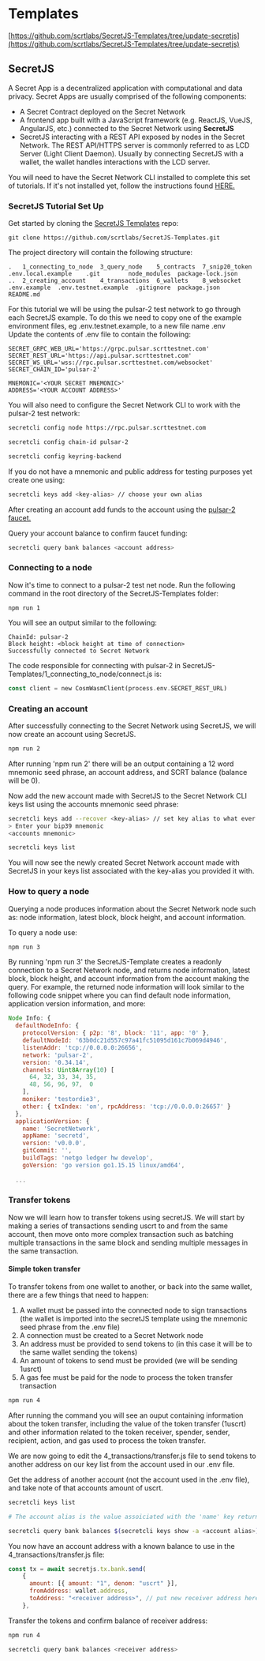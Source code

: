 # Templates

[https://github.com/scrtlabs/SecretJS-Templates/tree/update-secretjs](https://github.com/scrtlabs/SecretJS-Templates/tree/update-secretjs)

## SecretJS

A Secret App is a decentralized application with computational and data privacy. Secret Apps are usually comprised of the following components:

* A Secret Contract deployed on the Secret Network
* A frontend app built with a JavaScript framework (e.g. ReactJS, VueJS, AngularJS, etc.) connected to the Secret Network using **SecretJS**
* SecretJS interacting with a REST API exposed by nodes in the Secret Network. The REST API/HTTPS server is commonly referred to as LCD Server (Light Client Daemon). Usually by connecting SecretJS with a wallet, the wallet handles interactions with the LCD server.

You will need to have the Secret Network CLI installed to complete this set of tutorials. If it's not installed yet, follow the instructions found [HERE.](https://build.scrt.network/light-client-mainnet.html)

### SecretJS Tutorial Set Up

Get started by cloning the [SecretJS Templates](https://github.com/scrtlabs/SecretJS-Templates) repo:

```
git clone https://github.com/scrtlabs/SecretJS-Templates.git
```

The project directory will contain the following structure:

```
.   1_connecting_to_node  3_query_node    5_contracts  7_snip20_token   .env.local.example    .git        node_modules  package-lock.json
..  2_creating_account    4_transactions  6_wallets    8_websocket     .env.example  .env.testnet.example  .gitignore  package.json  README.md
```

For this tutorial we will be using the pulsar-2 test network to go through each SecretJS example. To do this we need to copy one of the example environment files, eg .env.testnet.example, to a new file name .env\
Update the contents of .env file to contain the following:

```
SECRET_GRPC_WEB_URL='https://grpc.pulsar.scrttestnet.com'
SECRET_REST_URL='https://api.pulsar.scrttestnet.com'
SECRET_WS_URL='wss://rpc.pulsar.scrttestnet.com/websocket'
SECRET_CHAIN_ID='pulsar-2'

MNEMONIC='<YOUR SECRET MNEMONIC>'
ADDRESS='<YOUR ACCOUNT ADDRESS>'
```

You will also need to configure the Secret Network CLI to work with the pulsar-2 test network:

```bash
secretcli config node https://rpc.pulsar.scrttestnet.com

secretcli config chain-id pulsar-2

secretcli config keyring-backend 
```

If you do not have a mnemonic and public address for testing purposes yet create one using:

```bash
secretcli keys add <key-alias> // choose your own alias
```

After creating an account add funds to the account using the [pulsar-2 faucet.](https://faucet.secrettestnet.io/)

Query your account balance to confirm faucet funding:

```bash
secretcli query bank balances <account address>
```

### Connecting to a node

Now it's time to connect to a pulsar-2 test net node. Run the following command in the root directory of the SecretJS-Templates folder:

```
npm run 1
```

You will see an output similar to the following:

```
ChainId: pulsar-2
Block height: <block height at time of connection> 
Successfully connected to Secret Network
```

The code responsible for connecting with pulsar-2 in SecretJS-Templates/1\_connecting\_to\_node/connect.js is:

```rust
const client = new CosmWasmClient(process.env.SECRET_REST_URL)
```

### Creating an account

After successfully connecting to the Secret Network using SecretJS, we will now create an account using SecretJS.

```bash
npm run 2
```

After running 'npm run 2' there will be an output containing a 12 word mnemonic seed phrase, an account address, and SCRT balance (balance will be 0).

Now add the new account made with SecretJS to the Secret Network CLI keys list using the accounts mnemonic seed phrase:

```bash
secretcli keys add --recover <key-alias> // set key alias to what ever you want
> Enter your bip39 mnemonic 
<accounts mnemonic> 

secretcli keys list
```

You will now see the newly created Secret Network account made with SecretJS in your keys list associated with the key-alias you provided it with.

### How to query a node

Querying a node produces information about the Secret Network node such as: node information, latest block, block height, and account information.

To query a node use:

```bash
npm run 3
```

By running 'npm run 3' the SecretJS-Template creates a readonly connection to a Secret Network node, and returns node information, latest block, block height, and account information from the account making the query. For example, the returned node information will look similar to the following code snippet where you can find default node information, application version information, and more:

```javascript
Node Info: {
  defaultNodeInfo: {
    protocolVersion: { p2p: '8', block: '11', app: '0' },
    defaultNodeId: '63b0dc21d557c97a41fc51095d161c7b069d4946',
    listenAddr: 'tcp://0.0.0.0:26656',
    network: 'pulsar-2',
    version: '0.34.14',
    channels: Uint8Array(10) [
      64, 32, 33, 34, 35,
      48, 56, 96, 97,  0
    ],
    moniker: 'testordie3',
    other: { txIndex: 'on', rpcAddress: 'tcp://0.0.0.0:26657' }
  },
  applicationVersion: {
    name: 'SecretNetwork',
    appName: 'secretd',
    version: 'v0.0.0',
    gitCommit: '',
    buildTags: 'netgo ledger hw develop',
    goVersion: 'go version go1.15.15 linux/amd64',
  
  ...
```

### Transfer tokens

Now we will learn how to transfer tokens using secretJS. We will start by making a series of transactions sending uscrt to and from the same account, then move onto more complex transaction such as batching multiple transactions in the same block and sending multiple messages in the same transaction.

#### Simple token transfer

To transfer tokens from one wallet to another, or back into the same wallet, there are a few things that need to happen:

1. A wallet must be passed into the connected node to sign transactions (the wallet is imported into the secretJS template using the mnemonic seed phrase from the .env file)
2. A connection must be created to a Secret Network node
3. An address must be provided to send tokens to (in this case it will be to the same wallet sending the tokens)
4. An amount of tokens to send must be provided (we will be sending 1usrct)
5. A gas fee must be paid for the node to process the token transfer transaction

```bash
npm run 4
```

After running the command you will see an ouput containing information about the token transfer, including the value of the token transfer (1uscrt) and other information related to the token receiver, spender, sender, recipient, action, and gas used to process the token transfer.

We are now going to edit the 4\_transactions/transfer.js file to send tokens to another address on our key list from the account used in our .env file.

Get the address of another account (not the account used in the .env file), and take note of that accounts amount of uscrt.

```bash
secretcli keys list

# The account alias is the value assoiciated with the 'name' key returned by the previous command

secretcli query bank balances $(secretcli keys show -a <account alias>) 
```

You now have an account address with a known balance to use in the 4\_transactions/transfer.js file:

```javascript
const tx = await secretjs.tx.bank.send(
    {
      amount: [{ amount: "1", denom: "uscrt" }],
      fromAddress: wallet.address,
      toAddress: "<receiver address>", // put new receiver address here
    },
```

Transfer the tokens and confirm balance of receiver address:

```bash
npm run 4

secretcli query bank balances <receiver address>
```
